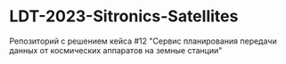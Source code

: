 # LDT-2023-Sitronics-Satellites
Репозиторий с решением кейса #12 "Сервис планирования передачи данных от космических аппаратов на земные станции"
